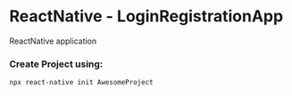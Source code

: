 # ReactNative - LoginRegistrationApp

ReactNative application

### Create Project using:
```sh
npx react-native init AwesomeProject
```
